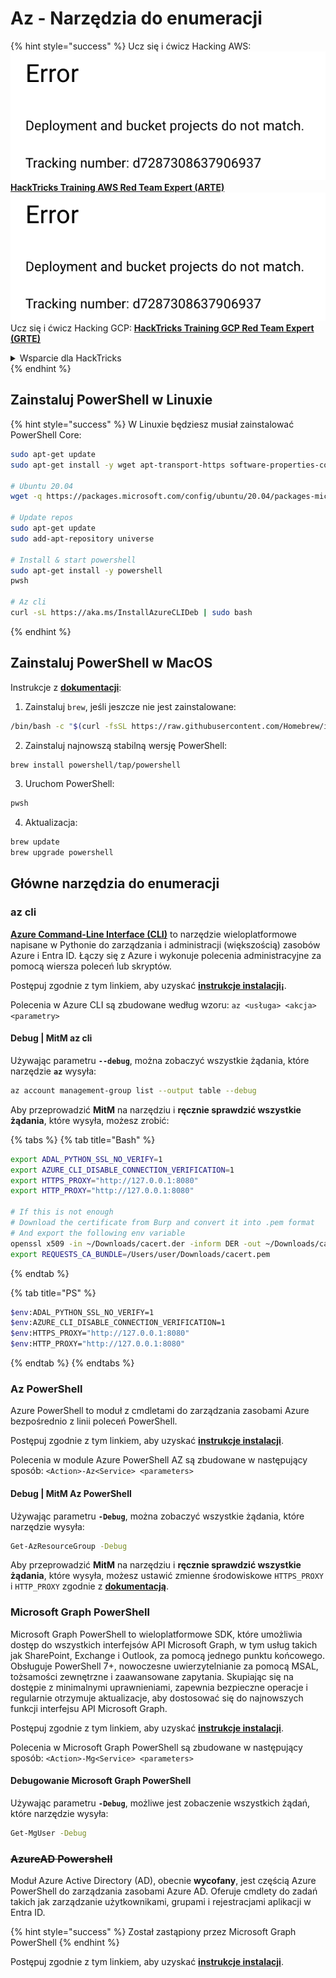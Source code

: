 # Az - Narzędzia do enumeracji

{% hint style="success" %}
Ucz się i ćwicz Hacking AWS:<img src="../../.gitbook/assets/image (1) (1).png" alt="" data-size="line">[**HackTricks Training AWS Red Team Expert (ARTE)**](https://training.hacktricks.xyz/courses/arte)<img src="../../.gitbook/assets/image (1) (1).png" alt="" data-size="line">\
Ucz się i ćwicz Hacking GCP: <img src="../../.gitbook/assets/image (2).png" alt="" data-size="line">[**HackTricks Training GCP Red Team Expert (GRTE)**<img src="../../.gitbook/assets/image (2).png" alt="" data-size="line">](https://training.hacktricks.xyz/courses/grte)

<details>

<summary>Wsparcie dla HackTricks</summary>

* Sprawdź [**plany subskrypcyjne**](https://github.com/sponsors/carlospolop)!
* **Dołącz do** 💬 [**grupy Discord**](https://discord.gg/hRep4RUj7f) lub [**grupy telegramowej**](https://t.me/peass) lub **śledź** nas na **Twitterze** 🐦 [**@hacktricks\_live**](https://twitter.com/hacktricks\_live)**.**
* **Dziel się trikami hackingowymi, przesyłając PR-y do** [**HackTricks**](https://github.com/carlospolop/hacktricks) i [**HackTricks Cloud**](https://github.com/carlospolop/hacktricks-cloud) repozytoriów na githubie.

</details>
{% endhint %}

## Zainstaluj PowerShell w Linuxie

{% hint style="success" %}
W Linuxie będziesz musiał zainstalować PowerShell Core:
```bash
sudo apt-get update
sudo apt-get install -y wget apt-transport-https software-properties-common

# Ubuntu 20.04
wget -q https://packages.microsoft.com/config/ubuntu/20.04/packages-microsoft-prod.deb

# Update repos
sudo apt-get update
sudo add-apt-repository universe

# Install & start powershell
sudo apt-get install -y powershell
pwsh

# Az cli
curl -sL https://aka.ms/InstallAzureCLIDeb | sudo bash
```
{% endhint %}

## Zainstaluj PowerShell w MacOS

Instrukcje z [**dokumentacji**](https://learn.microsoft.com/en-us/powershell/scripting/install/installing-powershell-on-macos?view=powershell-7.4):

1. Zainstaluj `brew`, jeśli jeszcze nie jest zainstalowane:
```bash
/bin/bash -c "$(curl -fsSL https://raw.githubusercontent.com/Homebrew/install/HEAD/install.sh)"
```
2. Zainstaluj najnowszą stabilną wersję PowerShell:
```sh
brew install powershell/tap/powershell
```
3. Uruchom PowerShell:
```sh
pwsh
```
4. Aktualizacja:
```sh
brew update
brew upgrade powershell
```
## Główne narzędzia do enumeracji

### az cli

[**Azure Command-Line Interface (CLI)**](https://learn.microsoft.com/en-us/cli/azure/install-azure-cli) to narzędzie wieloplatformowe napisane w Pythonie do zarządzania i administracji (większością) zasobów Azure i Entra ID. Łączy się z Azure i wykonuje polecenia administracyjne za pomocą wiersza poleceń lub skryptów.

Postępuj zgodnie z tym linkiem, aby uzyskać [**instrukcje instalacji¡**](https://learn.microsoft.com/en-us/cli/azure/install-azure-cli#install).

Polecenia w Azure CLI są zbudowane według wzoru: `az <usługa> <akcja> <parametry>`

#### Debug | MitM az cli

Używając parametru **`--debug`**, można zobaczyć wszystkie żądania, które narzędzie **`az`** wysyła:
```bash
az account management-group list --output table --debug
```
Aby przeprowadzić **MitM** na narzędziu i **ręcznie sprawdzić wszystkie żądania**, które wysyła, możesz zrobić:

{% tabs %}
{% tab title="Bash" %}
```bash
export ADAL_PYTHON_SSL_NO_VERIFY=1
export AZURE_CLI_DISABLE_CONNECTION_VERIFICATION=1
export HTTPS_PROXY="http://127.0.0.1:8080"
export HTTP_PROXY="http://127.0.0.1:8080"

# If this is not enough
# Download the certificate from Burp and convert it into .pem format
# And export the following env variable
openssl x509 -in ~/Downloads/cacert.der -inform DER -out ~/Downloads/cacert.pem -outform PEM
export REQUESTS_CA_BUNDLE=/Users/user/Downloads/cacert.pem
```
{% endtab %}

{% tab title="PS" %}
```bash
$env:ADAL_PYTHON_SSL_NO_VERIFY=1
$env:AZURE_CLI_DISABLE_CONNECTION_VERIFICATION=1
$env:HTTPS_PROXY="http://127.0.0.1:8080"
$env:HTTP_PROXY="http://127.0.0.1:8080"
```
{% endtab %}
{% endtabs %}

### Az PowerShell

Azure PowerShell to moduł z cmdletami do zarządzania zasobami Azure bezpośrednio z linii poleceń PowerShell.

Postępuj zgodnie z tym linkiem, aby uzyskać [**instrukcje instalacji**](https://learn.microsoft.com/en-us/powershell/azure/install-azure-powershell).

Polecenia w module Azure PowerShell AZ są zbudowane w następujący sposób: `<Action>-Az<Service> <parameters>`

#### Debug | MitM Az PowerShell

Używając parametru **`-Debug`**, można zobaczyć wszystkie żądania, które narzędzie wysyła:
```bash
Get-AzResourceGroup -Debug
```
Aby przeprowadzić **MitM** na narzędziu i **ręcznie sprawdzić wszystkie żądania**, które wysyła, możesz ustawić zmienne środowiskowe `HTTPS_PROXY` i `HTTP_PROXY` zgodnie z [**dokumentacją**](https://learn.microsoft.com/en-us/powershell/azure/az-powershell-proxy).

### Microsoft Graph PowerShell

Microsoft Graph PowerShell to wieloplatformowe SDK, które umożliwia dostęp do wszystkich interfejsów API Microsoft Graph, w tym usług takich jak SharePoint, Exchange i Outlook, za pomocą jednego punktu końcowego. Obsługuje PowerShell 7+, nowoczesne uwierzytelnianie za pomocą MSAL, tożsamości zewnętrzne i zaawansowane zapytania. Skupiając się na dostępie z minimalnymi uprawnieniami, zapewnia bezpieczne operacje i regularnie otrzymuje aktualizacje, aby dostosować się do najnowszych funkcji interfejsu API Microsoft Graph.

Postępuj zgodnie z tym linkiem, aby uzyskać [**instrukcje instalacji**](https://learn.microsoft.com/en-us/powershell/microsoftgraph/installation).

Polecenia w Microsoft Graph PowerShell są zbudowane w następujący sposób: `<Action>-Mg<Service> <parameters>`

#### Debugowanie Microsoft Graph PowerShell

Używając parametru **`-Debug`**, możliwe jest zobaczenie wszystkich żądań, które narzędzie wysyła:
```bash
Get-MgUser -Debug
```
### ~~**AzureAD Powershell**~~

Moduł Azure Active Directory (AD), obecnie **wycofany**, jest częścią Azure PowerShell do zarządzania zasobami Azure AD. Oferuje cmdlety do zadań takich jak zarządzanie użytkownikami, grupami i rejestracjami aplikacji w Entra ID.

{% hint style="success" %}
Został zastąpiony przez Microsoft Graph PowerShell
{% endhint %}

Postępuj zgodnie z tym linkiem, aby uzyskać [**instrukcje instalacji**](https://www.powershellgallery.com/packages/AzureAD).
